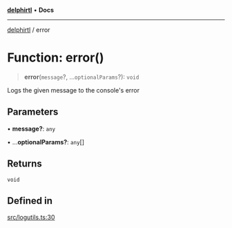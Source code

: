 [**delphirtl**](../README.md) • **Docs**

***

[delphirtl](../globals.md) / error

# Function: error()

> **error**(`message`?, ...`optionalParams`?): `void`

Logs the given message to the console's error

## Parameters

• **message?**: `any`

• ...**optionalParams?**: `any`[]

## Returns

`void`

## Defined in

[src/logutils.ts:30](https://github.com/chuacw/delphirtl/blob/1a0a3e89a2d0f0bb95b58dc274ba81b7da57ba8c/src/logutils.ts#L30)
